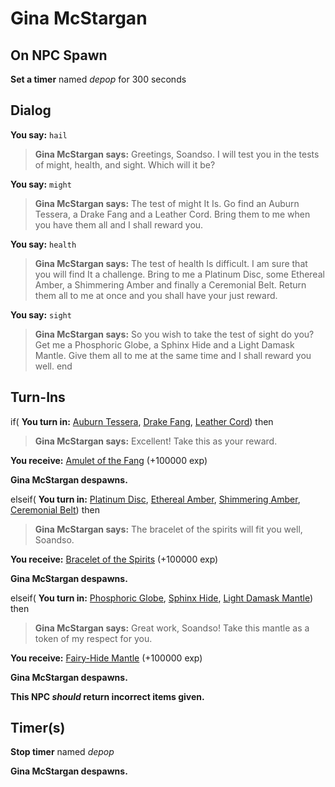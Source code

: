 # Gina McStargan
## On NPC Spawn

**Set a timer** named *depop* for 300 seconds
## Dialog

**You say:** `hail`



>**Gina McStargan says:** Greetings, Soandso. I will test you in the tests of might, health, and sight. Which will it be?

**You say:** `might`



>**Gina McStargan says:** The test of might It Is. Go find an Auburn Tessera, a Drake Fang and a Leather Cord. Bring them to me when you have them all and I shall reward you.

**You say:** `health`



>**Gina McStargan says:** The test of health Is difficult. I am sure that you will find It a challenge. Bring to me a Platinum Disc, some Ethereal Amber, a Shimmering Amber and finally a Ceremonial Belt. Return them all to me at once and you shall have your just reward.

**You say:** `sight`



>**Gina McStargan says:** So you wish to take the test of sight do you? Get me a Phosphoric Globe, a Sphinx Hide and a Light Damask Mantle. Give them all to me at the same time and I shall reward you well.
end

## Turn-Ins



if( **You turn in:** [Auburn Tessera](/item/20934), [Drake Fang](/item/20834), [Leather Cord](/item/20835)) then



>**Gina McStargan says:** Excellent! Take this as your reward.


 **You receive:**  [Amulet of the Fang](/item/27726) (+100000 exp)


**Gina McStargan despawns.**

elseif( **You turn in:** [Platinum Disc](/item/20940), [Ethereal Amber](/item/20836), [Shimmering Amber](/item/20837), [Ceremonial Belt](/item/20838)) then 


>**Gina McStargan says:** The bracelet of the spirits will fit you well, Soandso.


 **You receive:**  [Bracelet of the Spirits](/item/27727) (+100000 exp)


**Gina McStargan despawns.**

elseif( **You turn in:** [Phosphoric Globe](/item/20947), [Sphinx Hide](/item/20839), [Light Damask Mantle](/item/20840)) then 


>**Gina McStargan says:** Great work, Soandso! Take this mantle as a token of my respect for you.


 **You receive:**  [Fairy-Hide Mantle](/item/27728) (+100000 exp)


**Gina McStargan despawns.**

**This NPC *should* return incorrect items given.**

## Timer(s)

**Stop timer** named *depop*

**Gina McStargan despawns.**




